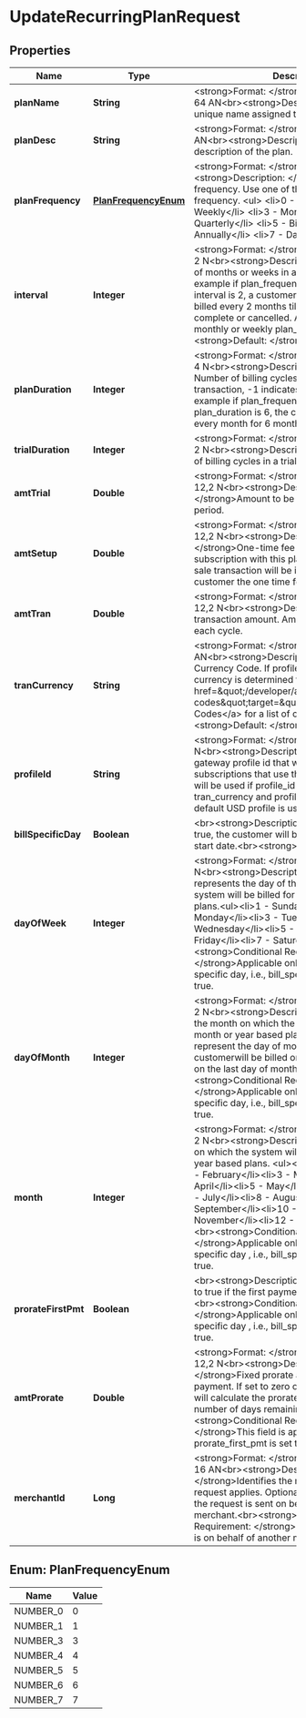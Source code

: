 
# UpdateRecurringPlanRequest

## Properties
Name | Type | Description | Notes
------------ | ------------- | ------------- | -------------
**planName** | **String** | &lt;strong&gt;Format: &lt;/strong&gt;Variable length, up to 64 AN&lt;br&gt;&lt;strong&gt;Description: &lt;/strong&gt;A unique name assigned to the plan.  |  [optional]
**planDesc** | **String** | &lt;strong&gt;Format: &lt;/strong&gt;Variable length AN&lt;br&gt;&lt;strong&gt;Description: &lt;/strong&gt;A short description of the plan. |  [optional]
**planFrequency** | [**PlanFrequencyEnum**](#PlanFrequencyEnum) | &lt;strong&gt;Format: &lt;/strong&gt;Fixed length 1 N&lt;br&gt;&lt;strong&gt;Description: &lt;/strong&gt; The billing frequency. Use one of the following codes for frequency. &lt;ul&gt;      &lt;li&gt;0 - Weekly&lt;/li&gt;      &lt;li&gt;1 - Bi-Weekly&lt;/li&gt;      &lt;li&gt;3 - Monthly&lt;/li&gt;      &lt;li&gt;4 - Quarterly&lt;/li&gt;      &lt;li&gt;5 - Bi-annually&lt;/li&gt;      &lt;li&gt;6 - Annually&lt;/li&gt;      &lt;li&gt;7 - Daily&lt;/li&gt;   &lt;/ul&gt; |  [optional]
**interval** | **Integer** | &lt;strong&gt;Format: &lt;/strong&gt;Variable length, up to 2 N&lt;br&gt;&lt;strong&gt;Description: &lt;/strong&gt;Number of months or weeks in a subscription cycle. For example if plan_frequency is 3 (Monthly) and interval is 2, a customer using this plan will be billed every 2 months till the subscription is complete or cancelled. Applicable only for monthly or weekly plan_frequency. &lt;br&gt;&lt;strong&gt;Default: &lt;/strong&gt;1 |  [optional]
**planDuration** | **Integer** | &lt;strong&gt;Format: &lt;/strong&gt;Variable length, up to 4 N&lt;br&gt;&lt;strong&gt;Description: &lt;/strong&gt; Number of billing cycles in the recurring transaction, -1 indicates bill until cancelled. For example if plan_frequency is 3 (Monthly) and plan_duration is 6, the customer will be billed every month for 6 months. |  [optional]
**trialDuration** | **Integer** | &lt;strong&gt;Format: &lt;/strong&gt;Variable length, up to 2 N&lt;br&gt;&lt;strong&gt;Description: &lt;/strong&gt;Number of billing cycles in a trial period. |  [optional]
**amtTrial** | **Double** | &lt;strong&gt;Format: &lt;/strong&gt;Variable length, up to 12,2 N&lt;br&gt;&lt;strong&gt;Description: &lt;/strong&gt;Amount to be billed during the trial period. |  [optional]
**amtSetup** | **Double** | &lt;strong&gt;Format: &lt;/strong&gt;Variable length, up to 12,2 N&lt;br&gt;&lt;strong&gt;Description: &lt;/strong&gt;One-time fee amount. When adding a subscription with this plan, a payment gateway sale transaction will be initiated to charge the customer the one time fee. |  [optional]
**amtTran** | **Double** | &lt;strong&gt;Format: &lt;/strong&gt;Variable length, up to 12,2 N&lt;br&gt;&lt;strong&gt;Description: &lt;/strong&gt;Plan transaction amount. Amount that will be billed each cycle.  |  [optional]
**tranCurrency** | **String** | &lt;strong&gt;Format: &lt;/strong&gt;Fixed length, 3 AN&lt;br&gt;&lt;strong&gt;Description: &lt;/strong&gt;Numeric Currency Code. If profile_id is provided, the currency is determined from profile. Refer to &lt;a href&#x3D;\&quot;/developer/api/reference#country-codes\&quot;target&#x3D;\&quot;_blank\&quot;&gt;Country Codes&lt;/a&gt; for a list of currency codes.&lt;br&gt;&lt;strong&gt;Default: &lt;/strong&gt;840 |  [optional]
**profileId** | **String** | &lt;strong&gt;Format: &lt;/strong&gt;Fixed length, 20 N&lt;br&gt;&lt;strong&gt;Description: &lt;/strong&gt;Payment gateway profile id that will be used for subscriptions that use this plan. tran_currency will be used if profile_id is not provided. If both tran_currency and profile_id are not provided, default USD profile is used.  |  [optional]
**billSpecificDay** | **Boolean** | &lt;br&gt;&lt;strong&gt;Description: &lt;/strong&gt;If set to true, the customer will be billed on a specific start date.&lt;br&gt;&lt;strong&gt;Default: &lt;/strong&gt;false |  [optional]
**dayOfWeek** | **Integer** | &lt;strong&gt;Format: &lt;/strong&gt;Fixed length, 1 N&lt;br&gt;&lt;strong&gt;Description: &lt;/strong&gt;This field represents the day of the week on which the system will be billed for weekly or biweekly plans.&lt;ul&gt;&lt;li&gt;1 - Sunday&lt;/li&gt;&lt;li&gt;2 - Monday&lt;/li&gt;&lt;li&gt;3 - Tuesday&lt;/li&gt;&lt;li&gt;4 - Wednesday&lt;/li&gt;&lt;li&gt;5 - Thursday&lt;/li&gt;&lt;li&gt;6 - Friday&lt;/li&gt;&lt;li&gt;7 - Saturday&lt;/li&gt;&lt;/ul&gt;&lt;br&gt;&lt;strong&gt;Conditional Requirement: &lt;/strong&gt;Applicable only when billing is on specific day, i.e., bill_specific_day flag is set to true. |  [optional]
**dayOfMonth** | **Integer** | &lt;strong&gt;Format: &lt;/strong&gt;Variable length, up to 2 N&lt;br&gt;&lt;strong&gt;Description: &lt;/strong&gt;Day of the month on which the system will be billed for month or year based plans. Use 1-31 to represent the day of month when the customerwill be billed or 32 if billing should be on the last day of month. &lt;br&gt;&lt;strong&gt;Conditional Requirement: &lt;/strong&gt;Applicable only when billing is on specific day, i.e., bill_specific_day flag is set to true. |  [optional]
**month** | **Integer** | &lt;strong&gt;Format: &lt;/strong&gt;Variable length, up to 2 N&lt;br&gt;&lt;strong&gt;Description: &lt;/strong&gt;Month on which the system will be billed for month or year based plans. &lt;ul&gt;&lt;li&gt;1 - January&lt;/li&gt;&lt;li&gt;2 - February&lt;/li&gt;&lt;li&gt;3 - March&lt;/li&gt;&lt;li&gt;4 - April&lt;/li&gt;&lt;li&gt;5 - May&lt;/li&gt;&lt;li&gt;6 - June&lt;/li&gt;&lt;li&gt;7 - July&lt;/li&gt;&lt;li&gt;8 - August&lt;/li&gt;&lt;li&gt;9 - September&lt;/li&gt;&lt;li&gt;10 - October&lt;/li&gt;&lt;li&gt;11 - November&lt;/li&gt;&lt;li&gt;12 - December&lt;/li&gt;&lt;/ul&gt;&lt;br&gt;&lt;strong&gt;Conditional Requirement: &lt;/strong&gt;Applicable only when billing is on specific day , i.e., bill_specific_day flag is set to true. |  [optional]
**prorateFirstPmt** | **Boolean** | &lt;br&gt;&lt;strong&gt;Description: &lt;/strong&gt;Set this flag to true if the first payment should be prorated. &lt;br&gt;&lt;strong&gt;Conditional Requirement: &lt;/strong&gt;Applicable only when billing is on specific day , i.e., bill_specific_day flag is set to true. |  [optional]
**amtProrate** | **Double** | &lt;strong&gt;Format: &lt;/strong&gt;Variable length, up to 12,2 N&lt;br&gt;&lt;strong&gt;Description: &lt;/strong&gt;Fixed prorate amount for first payment. If set to zero or undefined, the system will calculate the prorate amount based on the number of days remaining in the first cycle. &lt;br&gt;&lt;strong&gt;Conditional Requirement: &lt;/strong&gt;This field is applicable only if prorate_first_pmt is set to true.  |  [optional]
**merchantId** | **Long** | &lt;strong&gt;Format: &lt;/strong&gt;Variable length, up to 16 AN&lt;br&gt;&lt;strong&gt;Description: &lt;/strong&gt;Identifies the merchant to whom this request applies. Optional field, applicable only if the request is sent on behalf of another merchant.&lt;br&gt;&lt;strong&gt;Conditional Requirement: &lt;/strong&gt;Required if this request is on behalf of another merchant. |  [optional]


<a name="PlanFrequencyEnum"></a>
## Enum: PlanFrequencyEnum
Name | Value
---- | -----
NUMBER_0 | 0
NUMBER_1 | 1
NUMBER_3 | 3
NUMBER_4 | 4
NUMBER_5 | 5
NUMBER_6 | 6
NUMBER_7 | 7




